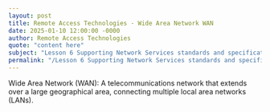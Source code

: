 ```yaml
---
layout: post
title: Remote Access Technologies - Wide Area Network WAN
date: 2025-01-10 12:00:00 -0000
author: Remote Access Technologies
quote: "content here"
subject: "Lesson 6 Supporting Network Services standards and specifications"
permalink: "/Lesson 6 Supporting Network Services standards and specifications/Remote Access Technologies/Remote Access Technologies - Wide Area Network WAN"
---
```


Wide Area Network (WAN): A telecommunications network that extends over a large geographical area, connecting multiple local area networks (LANs).
